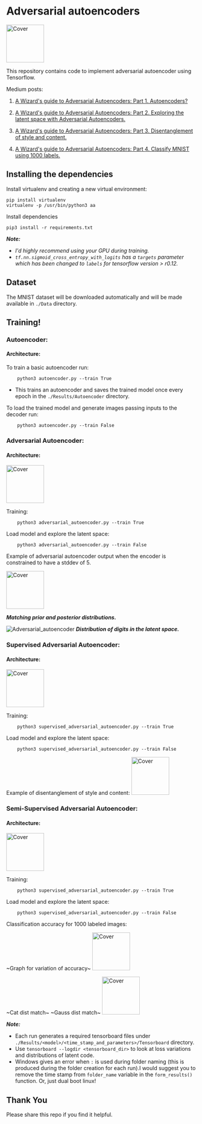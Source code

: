 # Adversarial autoencoders
<img src="https://raw.githubusercontent.com/Naresh1318/Adversarial_Autoencoder/master/README/nw_architecture.png" alt="Cover" style="width: 100px;"/>

This repository contains code to implement adversarial autoencoder using Tensorflow.

Medium posts:

1. [A Wizard's guide to Adversarial Autoencoders: Part 1. Autoencoders?](https://medium.com/towards-data-science/a-wizards-guide-to-adversarial-autoencoders-part-1-autoencoder-d9a5f8795af4)

2. [A Wizard's guide to Adversarial Autoencoders: Part 2. Exploring the latent space with Adversarial Autoencoders.](https://medium.com/towards-data-science/a-wizards-guide-to-adversarial-autoencoders-part-2-exploring-latent-space-with-adversarial-2d53a6f8a4f9)

3. [A Wizard's guide to Adversarial Autoencoders: Part 3. Disentanglement of style and content.](https://medium.com/towards-data-science/a-wizards-guide-to-adversarial-autoencoders-part-3-disentanglement-of-style-and-content-89262973a4d7)

3. [A Wizard's guide to Adversarial Autoencoders: Part 4. Classify MNIST using 1000 labels.](https://medium.com/towards-data-science/a-wizards-guide-to-adversarial-autoencoders-part-4-classify-mnist-using-1000-labels-2ca08071f95)

## Installing the dependencies
Install virtualenv and creating a new virtual environment:

    pip install virtualenv
    virtualenv -p /usr/bin/python3 aa

 Install dependencies

    pip3 install -r requirements.txt

***Note:***

* *I'd highly recommend using your GPU during training.*
* *`tf.nn.sigmoid_cross_entropy_with_logits` has a `targets` parameter which
has been changed to `labels` for tensorflow version > r0.12.*

## Dataset
The MNIST dataset will be downloaded automatically and will be made available
in `./Data` directory.


## Training!
### Autoencoder:
#### Architecture:

To train a basic autoencoder run:

        python3 autoencoder.py --train True

* This trains an autoencoder and saves the trained model once every epoch
in the `./Results/Autoencoder` directory.

To load the trained model and generate images passing inputs to the decoder run:

        python3 autoencoder.py --train False

### Adversarial Autoencoder:
#### Architecture:

<img src="https://raw.githubusercontent.com/Naresh1318/Adversarial_Autoencoder/master/README/AAE%20Block%20Diagram.png" alt="Cover" style="width: 100px;"/>

Training:

        python3 adversarial_autoencoder.py --train True

Load model and explore the latent space:

        python3 adversarial_autoencoder.py --train False

Example of adversarial autoencoder output when the encoder is constrained
to have a stddev of 5.

<img src="https://raw.githubusercontent.com/Naresh1318/Adversarial_Autoencoder/master/README/AAE%20dist%20match.png" alt="Cover" style="width: 100px;"/>

**_Matching prior and posterior distributions._**


![Adversarial_autoencoder](https://raw.githubusercontent.com/Naresh1318/Adversarial_Autoencoder/master/README/adversarial_autoencoder_2.png)
**_Distribution of digits in the latent space._**

### Supervised Adversarial Autoencoder:
#### Architecture:

<img src="https://raw.githubusercontent.com/Naresh1318/Adversarial_Autoencoder/master/README/Supervised%20AAE.png" alt="Cover" style="width: 100px;"/>

Training:

        python3 supervised_adversarial_autoencoder.py --train True

Load model and explore the latent space:

        python3 supervised_adversarial_autoencoder.py --train False

Example of disentanglement of style and content:
<img src="https://raw.githubusercontent.com/Naresh1318/Adversarial_Autoencoder/master/README/disentanglement%20of%20style%20and%20content.png" alt="Cover" style="width: 100px;"/>

### Semi-Supervised Adversarial Autoencoder:
#### Architecture:
<img src="https://raw.githubusercontent.com/Naresh1318/Adversarial_Autoencoder/master/README/semi_AAE%20architecture.png" alt="Cover" style="width: 100px;"/>

Training:

        python3 supervised_adversarial_autoencoder.py --train True

Load model and explore the latent space:

        python3 supervised_adversarial_autoencoder.py --train False

Classification accuracy for 1000 labeled images:

~Graph for variation of accuracy~
<img src="https://raw.githubusercontent.com/Naresh1318/Adversarial_Autoencoder/master/README/semi_aae_accuracy_with_NN.png" alt="Cover" style="width: 100px;"/>

~Cat dist match~
~Gauss dist match~
<img src="https://raw.githubusercontent.com/Naresh1318/Adversarial_Autoencoder/master/README/cat_n_gauss_dist_real_obtained.png" alt="Cover" style="width: 100px;"/>


***Note:***
* Each run generates a required tensorboard files under `./Results/<model>/<time_stamp_and_parameters>/Tensorboard` directory.
* Use `tensorboard --logdir <tensorboard_dir>` to look at loss variations
and distributions of latent code.
* Windows gives an error when `:` is used during folder naming (this is produced during the folder creation for each run).I 
would suggest you to remove the time stamp from `folder_name` variable in the `form_results()` function. Or, just dual boot linux!


## Thank You
Please share this repo if you find it helpful.

